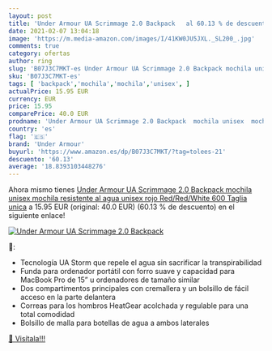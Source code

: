 ```yaml
---
layout: post
title: 'Under Armour UA Scrimmage 2.0 Backpack   al 60.13 % de descuento'
date: 2021-02-07 13:04:18
image: 'https://m.media-amazon.com/images/I/41KW0JU5JXL._SL200_.jpg'
comments: true
category: ofertas
author: ring
slug: 'B07J3C7MKT-es Under Armour UA Scrimmage 2.0 Backpack mochila unisex...'
sku: 'B07J3C7MKT-es'
tags: [ 'backpack','mochila','mochila','unisex', ]
actualPrice: 15.95 EUR
currency: EUR
price: 15.95
comparePrice: 40.0 EUR
prodname: 'Under Armour UA Scrimmage 2.0 Backpack  mochila unisex  mochila resistente al agua unisex  rojo  Red/Red/White 600    Taglia unica'
country: 'es'
flag: '🇪🇸'
brand: 'Under Armour'
buyurl: 'https://www.amazon.es/dp/B07J3C7MKT/?tag=tolees-21'
descuento: '60.13'
average: '18.8393103448276'
---
```


Ahora mismo tienes [Under Armour UA Scrimmage 2.0 Backpack  mochila unisex  mochila resistente al agua unisex  rojo  Red/Red/White 600    Taglia unica](https://www.amazon.es/dp/B07J3C7MKT/?tag=tolees-21) a 15.95 EUR (original: 40.0 EUR) (60.13 %  de descuento) en el siguiente enlace!

[![Under Armour UA Scrimmage 2.0 Backpack  ](https://m.media-amazon.com/images/I/41KW0JU5JXL._SL200_.jpg)](https://www.amazon.es/dp/B07J3C7MKT/?tag=tolees-21)

🔎:

- Tecnología UA Storm que repele el agua sin sacrificar la transpirabilidad
- Funda para ordenador portátil con forro suave y capacidad para MacBook Pro de 15” u ordenadores de tamaño similar
- Dos compartimentos principales con cremallera y un bolsillo de fácil acceso en la parte delantera
- Correas para los hombros HeatGear acolchada y regulable para una total comodidad
- Bolsillo de malla para botellas de agua a ambos laterales

[🛒 Visítala!!!](https://www.amazon.es/dp/B07J3C7MKT/?tag=tolees-21)
